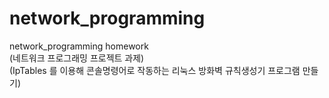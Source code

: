 # network_programming
network_programming homework
</br>
(네트워크 프로그래밍 프로젝트 과제)
</br>
(IpTables 를 이용해 콘솔명령어로 작동하는 리눅스 방화벽 규칙생성기 프로그램 만들기)
